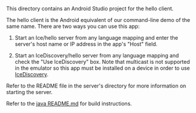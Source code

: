 This directory contains an Android Studio project for the hello client.

The hello client is the Android equivalent of our command-line demo
of the same name. There are two ways you can use this app:

1. Start an Ice/hello server from any language mapping and enter the
server's host name or IP address in the app's "Host" field.

2. Start an IceDiscovery/hello server from any language mapping and
check the "Use IceDiscovery" box. Note that multicast is not supported
in the emulator so this app must be installed on a device in order to
use [IceDiscovery][1].

Refer to the README file in the server's directory for more information
on starting the server.

Refer to the [java README.md](../../README.md) for build instructions.

[1]: https://doc.zeroc.com/ice/3.7/ice-plugins/icediscovery
